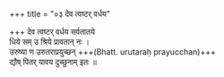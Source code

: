 +++
title = "०३ देव त्वष्टर् वर्धय"

+++
देव त्वष्टर् वर्धय सर्वतातये  
धिये सम् उ श्रिये प्रावतान् नः ।  
उरुष्या ण उरुतराप्रयुच्छन् +++(Bhatt. urutaraḥ prayucchan)+++  
द्यौष् पितर् यावय दुच्छुनाम् इतः ॥